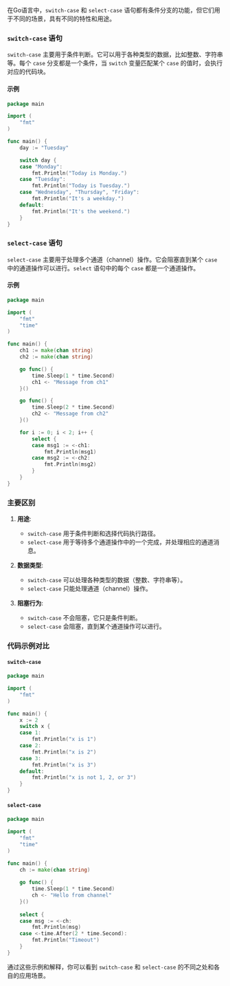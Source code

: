 在Go语言中，`switch-case` 和 `select-case` 语句都有条件分支的功能，但它们用于不同的场景，具有不同的特性和用途。

### `switch-case` 语句
`switch-case` 主要用于条件判断。它可以用于各种类型的数据，比如整数、字符串等。每个 `case` 分支都是一个条件，当 `switch` 变量匹配某个 `case` 的值时，会执行对应的代码块。

#### 示例
```go
package main

import (
    "fmt"
)

func main() {
    day := "Tuesday"

    switch day {
    case "Monday":
        fmt.Println("Today is Monday.")
    case "Tuesday":
        fmt.Println("Today is Tuesday.")
    case "Wednesday", "Thursday", "Friday":
        fmt.Println("It's a weekday.")
    default:
        fmt.Println("It's the weekend.")
    }
}
```

### `select-case` 语句
`select-case` 主要用于处理多个通道（channel）操作。它会阻塞直到某个 `case` 中的通道操作可以进行。`select` 语句中的每个 `case` 都是一个通道操作。

#### 示例
```go
package main

import (
    "fmt"
    "time"
)

func main() {
    ch1 := make(chan string)
    ch2 := make(chan string)

    go func() {
        time.Sleep(1 * time.Second)
        ch1 <- "Message from ch1"
    }()

    go func() {
        time.Sleep(2 * time.Second)
        ch2 <- "Message from ch2"
    }()

    for i := 0; i < 2; i++ {
        select {
        case msg1 := <-ch1:
            fmt.Println(msg1)
        case msg2 := <-ch2:
            fmt.Println(msg2)
        }
    }
}
```

### 主要区别

1. **用途**:
   - `switch-case` 用于条件判断和选择代码执行路径。
   - `select-case` 用于等待多个通道操作中的一个完成，并处理相应的通道消息。

2. **数据类型**:
   - `switch-case` 可以处理各种类型的数据（整数、字符串等）。
   - `select-case` 只能处理通道（channel）操作。

3. **阻塞行为**:
   - `switch-case` 不会阻塞，它只是条件判断。
   - `select-case` 会阻塞，直到某个通道操作可以进行。

### 代码示例对比

#### `switch-case`
```go
package main

import (
    "fmt"
)

func main() {
    x := 2
    switch x {
    case 1:
        fmt.Println("x is 1")
    case 2:
        fmt.Println("x is 2")
    case 3:
        fmt.Println("x is 3")
    default:
        fmt.Println("x is not 1, 2, or 3")
    }
}
```

#### `select-case`
```go
package main

import (
    "fmt"
    "time"
)

func main() {
    ch := make(chan string)
    
    go func() {
        time.Sleep(1 * time.Second)
        ch <- "Hello from channel"
    }()
    
    select {
    case msg := <-ch:
        fmt.Println(msg)
    case <-time.After(2 * time.Second):
        fmt.Println("Timeout")
    }
}
```

通过这些示例和解释，你可以看到 `switch-case` 和 `select-case` 的不同之处和各自的应用场景。